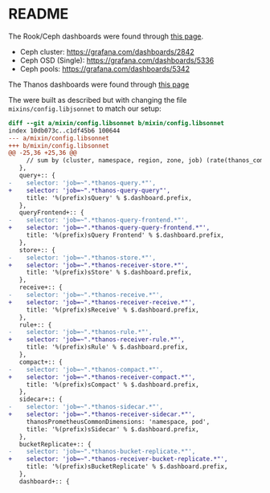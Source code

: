 # README

The Rook/Ceph dashboards were found through [this page](https://rook.io/docs/rook/v1.6/ceph-monitoring.html).

- Ceph cluster: https://grafana.com/dashboards/2842
- Ceph OSD (Single): https://grafana.com/dashboards/5336
- Ceph pools: https://grafana.com/dashboards/5342

The Thanos dashboards were found through [this page](https://github.com/thanos-io/thanos/tree/main/mixin)

The were built as described but with changing the file `mixins/config.libjsonnet` to match our setup:

```diff
diff --git a/mixin/config.libsonnet b/mixin/config.libsonnet
index 10db073c..c1df45b6 100644
--- a/mixin/config.libsonnet
+++ b/mixin/config.libsonnet
@@ -25,36 +25,36 @@
     // sum by (cluster, namespace, region, zone, job) (rate(thanos_compact_group_compactions_total{cluster=\"$cluster\", namespace=\"$namespace\", region=\"$region\", zone=\"$zone\", job=\"$job\"}[$interval]))
   },
   query+:: {
-    selector: 'job=~".*thanos-query.*"',
+    selector: 'job=~".*thanos-query-query"',
     title: '%(prefix)sQuery' % $.dashboard.prefix,
   },
   queryFrontend+:: {
-    selector: 'job=~".*thanos-query-frontend.*"',
+    selector: 'job=~".*thanos-query-query-frontend.*"',
     title: '%(prefix)sQuery Frontend' % $.dashboard.prefix,
   },
   store+:: {
-    selector: 'job=~".*thanos-store.*"',
+    selector: 'job=~".*thanos-receiver-store.*"',
     title: '%(prefix)sStore' % $.dashboard.prefix,
   },
   receive+:: {
-    selector: 'job=~".*thanos-receive.*"',
+    selector: 'job=~".*thanos-receiver-receive.*"',
     title: '%(prefix)sReceive' % $.dashboard.prefix,
   },
   rule+:: {
-    selector: 'job=~".*thanos-rule.*"',
+    selector: 'job=~".*thanos-receiver-rule.*"',
     title: '%(prefix)sRule' % $.dashboard.prefix,
   },
   compact+:: {
-    selector: 'job=~".*thanos-compact.*"',
+    selector: 'job=~".*thanos-receiver-compact.*"',
     title: '%(prefix)sCompact' % $.dashboard.prefix,
   },
   sidecar+:: {
-    selector: 'job=~".*thanos-sidecar.*"',
+    selector: 'job=~".*thanos-receiver-sidecar.*"',
     thanosPrometheusCommonDimensions: 'namespace, pod',
     title: '%(prefix)sSidecar' % $.dashboard.prefix,
   },
   bucketReplicate+:: {
-    selector: 'job=~".*thanos-bucket-replicate.*"',
+    selector: 'job=~".*thanos-receiver-bucket-replicate.*"',
     title: '%(prefix)sBucketReplicate' % $.dashboard.prefix,
   },
   dashboard+:: {
```
